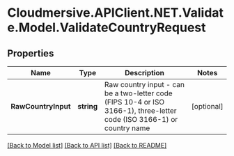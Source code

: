 # Cloudmersive.APIClient.NET.Validate.Model.ValidateCountryRequest
## Properties

Name | Type | Description | Notes
------------ | ------------- | ------------- | -------------
**RawCountryInput** | **string** | Raw country input - can be a two-letter code (FIPS 10-4 or ISO 3166-1), three-letter code (ISO 3166-1) or country name | [optional] 

[[Back to Model list]](../README.md#documentation-for-models) [[Back to API list]](../README.md#documentation-for-api-endpoints) [[Back to README]](../README.md)

